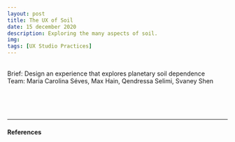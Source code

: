 ```yaml
---
layout: post
title: The UX of Soil
date: 15 december 2020
description: Exploring the many aspects of soil.
img:
tags: [UX Studio Practices] 
---
```


<p class="about-content-box"> 
<br> 
Brief: Design an experience that explores planetary soil dependence
<BR>
Team: Maria Carolina Séves, Max Hain, Qendressa Selimi, Svaney Shen
<br><br></p>


<br>
<br>

***

#### References
